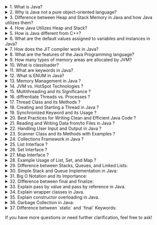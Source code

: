 <details>
  <summary>1. What is Java?</summary>
  <br>
  <p style="background-color: #f2f2f2; margin-left: 20px;">Java is a versatile, high-level, object-oriented programming language known for its platform independence and portability. Developed by Sun Microsystems (now owned by Oracle), Java is designed to be simple, secure, and robust. It follows the "Write Once, Run Anywhere" (WORA) principle, allowing Java programs to run on any device with a Java Virtual Machine (JVM). Java supports multithreading, which enables concurrent execution of tasks, making it suitable for building scalable and responsive applications. Its rich standard library and extensive ecosystem of third-party libraries contribute to its popularity in various domains, including web development, mobile app development, enterprise solutions, and more.</p>
</details>

<details>
  <summary>2. Why is Java not a pure object-oriented language?</summary>
  <br>
  <p style="background-color: #f2f2f2; margin-left: 20px;">Java is not considered a pure object-oriented language due to several factors. One reason is the inclusion of primitive data types (e.g., `int`, `float`, `char`) that are not treated as objects. Unlike in a pure object-oriented language, Java allows the use of these non-object types for efficiency and simplicity. Additionally, Java supports static members and methods, which are associated with the class itself rather than instances of the class. In a truly pure object-oriented language, all entities would be treated as objects, without the concept of static elements. Furthermore, Java's approach to inheritance differs from some pure object-oriented languages, as it supports interface-based multiple inheritance but not class-based multiple inheritance. Despite these deviations, Java remains predominantly object-oriented, emphasizing key OOP principles such as encapsulation, inheritance, and polymorphism in its design.</p>
</details>

<details>
  <summary>3. Difference between Heap and Stack Memory in Java and how Java utilizes them?</summary>
  <br>
  <p style="background-color: #f2f2f2; margin-left: 20px;">In Java, memory management involves two main areas: Heap and Stack.

**Heap Memory:**
Heap memory is primarily used for the dynamic allocation of objects during the runtime of a program. Objects created in the heap have a more extended lifespan and persist beyond the scope of the method or function that instantiated them. The heap is where the Java Virtual Machine (JVM) stores objects and their associated data. Garbage collection, a crucial aspect of Java memory management, automatically identifies and reclaims memory from objects that are no longer reachable or in use.

**Stack Memory:**
Stack memory, on the other hand, is employed for static memory allocation and holds local variables and references to objects within methods and blocks. Each thread in Java has its own stack, and the stack keeps track of the methods being called and their local variables. It operates on a Last-In-First-Out (LIFO) structure, where the last method called is the first one to be removed.</p>

</details>

<details>
  <summary>4. How Java Utilizes Heap and Stack?</summary>
  <br>
  <p style="background-color: #f2f2f2; margin-left: 20px;">Java utilizes the heap and stack memory areas for efficient memory management. Objects and their associated data are created and stored in the heap memory, enabling dynamic memory allocation during runtime. The stack memory, dedicated to method execution, manages local variables and method calls, ensuring a thread-specific execution environment. The separation of heap and stack memory allows Java to strike a balance between flexibility and efficiency, preventing memory leaks through automatic garbage collection in the heap and handling method calls in the stack.</p>
</details>

<details>
  <summary>5. How is Java different from C++?</summary>
  <br>
  <p style="background-color: #f2f2f2; margin-left: 20px;">Java and C++ differ in several key aspects. In terms of memory management, Java features automatic memory management with a garbage collector, while C++ provides developers with more control over memory but requires manual allocation and deallocation. Java is platform-independent, following the "Write Once, Run Anywhere" principle, compiling code into bytecode for execution on any device with a Java Virtual Machine (JVM). In contrast, C++ code needs separate compilation for each target platform, making it less portable.

In terms of language features, Java prioritizes simplicity and readability, lacking certain low-level features like pointers and explicit memory management found in C++. Java supports multiple inheritance through interfaces, whereas C++ supports both class-based and interface-based multiple inheritance, introducing flexibility but potentially leading to the "diamond problem."

Multithreading is integral to Java, with built-in support for creating and managing threads, while C++ also supports multithreading with variations between standards and implementations. Exception handling in Java is more structured, distinguishing between checked and unchecked exceptions, whereas C++ uses a combination of try, catch, and throw with a less rigid structure.

These differences highlight distinct design philosophies and use cases, with Java emphasizing simplicity, platform independence</p>

</details>
<details>
  <summary>6. What are the default values assigned to variables and instances in Java?</summary>
  <br>
  <p style="background-color: #f2f2f2; margin-left: 20px;">In Java, variables and instances are automatically assigned default values if they are not explicitly initialized. The default values depend on the data type:

**For Instance Variables (non-static fields):**

- Numeric types (byte, short, int, long, float, double): 0
- char: '\u0000' (null character)
- boolean: false
- Object references: null

**For Local Variables (method variables):**

- Local variables are automatically initialized with default values, and their scope is limited to the method or block in which they are declared. The default values for local variables are as follows:
  - Numeric types (byte, short, int, long, float, double): 0
  - char: '\u0000' (null character)
  - boolean: false
  - Object references: null

It's important to note that using local variables without initializing them can result in compilation errors, ensuring that developers explicitly assign values before using them in calculations or conditions.</p>

</details>

<details>
  <summary>7. How does the JIT compiler work in Java?</summary>
  <br>
  <p style="background-color: #f2f2f2; margin-left: 20px;">The Just-In-Time (JIT) compiler is a key component of the Java Virtual Machine (JVM) responsible for enhancing the performance of Java programs. Initially, Java source code is compiled into bytecode by the Java compiler. During program execution in the JVM, the bytecode is interpreted, and the JIT compiler intervenes to translate frequently executed portions, known as "hotspots," into native machine code at runtime.

The JIT compiler employs profiling and monitoring techniques to identify hotspots by collecting data on method call frequencies and execution times. It selectively compiles only these hotspots, optimizing critical sections of the code dynamically. This selective compilation strategy enhances performance without spending unnecessary time on less frequently executed parts of the code.

The JIT compiler may employ caching to avoid redundant compilation of the same code during subsequent executions and perform in

lining, incorporating small and frequently called methods directly into the calling method to reduce method call overhead.

An important aspect of the JIT compiler is its adaptive nature. It continuously monitors the program's behavior during runtime, adapting its optimization strategies based on feedback. If the behavior of the program changes, the JIT compiler can recompile and optimize the code accordingly.

The JIT compiler's dynamic compilation and optimization contribute to the efficient execution of Java programs, providing a balance between platform independence and performance by generating native machine code tailored to the specific characteristics of the executing environment.</p>

</details>

<details>
  <summary style="cursor: pointer;">8. What are the features of the Java Programming language?</summary>
  <br>
  Java is a robust and versatile programming language known for several key features.

- **Platform Independence:**
  Java code is designed to be platform-independent, allowing it to run on any device equipped with a Java Virtual Machine (JVM).

- **Object-Oriented Paradigm:**
  Java follows the object-oriented programming (OOP) paradigm, emphasizing principles like encapsulation, inheritance, and polymorphism.

- **Multithreading Support:**
  Java provides built-in support for multithreading, enabling the concurrent execution of multiple threads and enhancing program performance.

- **Automatic Memory Management:**
  One of Java's strengths is its automatic garbage collection mechanism, which helps manage memory efficiently and reduces the risk of memory leaks.

- **Rich Standard Library:**
  Java comes with a comprehensive standard library that includes a wide range of classes and methods, simplifying development tasks and extending functionality.

- **Security Features:**
  Java incorporates robust security features, including a sandbox for applet security, making it a suitable choice for secure applications.

- **Portability:**
  Following the "Write Once, Run Anywhere" (WORA) principle, Java allows code to be executed on various platforms without modification.

- **Distributed Computing:**
  Java supports the creation of distributed applications through features like Remote Method Invocation (RMI), facilitating communication between distributed components.

- **Dynamic Adaptability:**
Java applications can dynamically adapt to changing environments, supporting features like dynamic loading of classes.
</details>

<details>
  <summary>9. How many types of memory areas are allocated by JVM?</summary>
  <br>
  Java Virtual Machine (JVM) allocates memory in various areas to manage the execution of Java programs. The main types of memory areas include:

- **Class(Method) Area:**
  Class Area stores per-class structures such as the runtime constant pool, field, method data, and the code for methods.

- **Heap:**
  Heap is the runtime data area where memory is allocated to objects created during program execution.

- **Stack:**
  Java Stack stores frames, holding local variables and partial results. It plays a crucial role in method invocation and return. Each thread has a private JVM stack, created concurrently with the thread. A new frame is created for each method invocation, and a frame is destroyed when the method invocation completes.

- **Program Counter Register:**
  The PC (program counter) register contains the address of the Java virtual machine instruction currently being executed.

- **Native Method Stack:**
  Native Method Stack contains all the native methods used in the application.

</details>

<details>
  <summary>10. What is classloader?</summary>
  <br>
  <p style="background-color: #f2f2f2; margin-left: 20px;">Classloader is a subsystem of JVM (Java Virtual Machine) used to load class files. When a Java program is executed, it is first loaded by the classloader. There are three built-in classloaders in Java:

**1. Bootstrap ClassLoader:**

- This is the first classloader and serves as the superclass of the Extension classloader.
- It loads the `rt.jar` file, which contains class files for Java Standard Edition, including classes from packages such as `java.lang`, `java.net`, `java.util`, `java.io`, `java.sql`, and more.

**2. Extension ClassLoader:**

- A child classloader of the Bootstrap ClassLoader and the parent classloader of the System ClassLoader.
- It loads JAR files located inside the `$JAVA_HOME/jre/lib/ext` directory.

**3. System/Application ClassLoader:**

- A child classloader of the Extension ClassLoader.
- It loads class files from the classpath. By default, the classpath is set to the current directory.
- Also known as the Application ClassLoader.

Each classloader has a specific role in loading classes, and they form a hierarchy to efficiently manage class loading in Java.</p>

</details>
<details>
  <summary>11. What are keywords in Java?</summary>
  <br>
  <p style="background-color: #f2f2f2; margin-left: 20px;">Keywords in Java are reserved words that have predefined meanings and cannot be used as identifiers (variable names, class names, etc.). They are an integral part of the Java programming language and serve specific purposes in defining the structure and behavior of a Java program. Some common Java keywords include:

- **abstract**
- **assert**
- **boolean**
- **break**
- **byte**
- **case**
- **catch**
- **char**
- **class**
- **const**
- **continue**
- **default**
- **do**
- **double**
- **else**
- **enum**
- **extends**
- **final**
- **finally**
- **float**
- **for**
- **if**
- **implements**
- **import**
- **instanceof**
- **int**
- **interface**
- **long**
- **native**
- **new**
- **package**
- **private**
- **protected**
- **public**
- **return**
- **short**
- **static**
- **strictfp**
- **super**
- **switch**
- **synchronized**
- **this**
- **throw**
- **throws**
- **transient**
- **try**
- **void**
- **volatile**
- **while**

These keywords play crucial roles in defining classes, methods, control flow, data types, and other aspects of Java programming.</p>

</details>

<details>
  <summary>12. What is ENUM in Java?</summary>
  <br>
  <p style="background-color: #f2f2f2; margin-left: 20px;">In Java, an ENUM (enumeration) is a special data type that consists of a fixed set of constant values. It provides a way to create a group of related named constants, making the code more readable and maintainable. Enums were introduced in Java 5 to address the need for a type-safe way to represent a set of predefined values.

Key characteristics of ENUMs in Java:

- **Declaration:** Enums are declared using the `enum` keyword.

- **Instance Creation:** Enum constants are created implicitly and are static and final. For example, if you declare an enum named `Color`, its constants (e.g., RED, GREEN, BLUE) are automatically created.

- **Methods:** Enums can have methods, fields, and constructors. Each constant in the enum is an instance of the enum type.

- **Iteration:** Enums can be iterated using the enhanced for loop, and the order of constants is the order in which they are declared.

Example of a simple ENUM in Java:

```java
    enum Day {
        SUNDAY, MONDAY, TUESDAY, WEDNESDAY, THURSDAY, FRIDAY, SATURDAY
    }
```
</details>
<details>
  <summary>13. Memory Management in Java ?</summary>
  <p style="background-color: #f2f2f2; margin-left: 20px;">Java employs automatic memory management through garbage collection. In this approach, the Java Virtual Machine (JVM) automatically deallocates memory occupied by objects that are no longer reachable. Developers are relieved from direct control over memory allocation, minimizing the risk of memory leaks and simplifying memory management.</p>
</details>

<details>
  <summary>14. JVM vs. HotSpot Technologies ?</summary>
  <p style="background-color: #f2f2f2; margin-left: 20px;">The Java Virtual Machine (JVM) is an abstract machine providing a runtime environment for Java bytecode execution. HotSpot, developed by Oracle, is a specific implementation of the JVM. It includes features like an adaptive compiler and garbage collector, focusing on high performance. HotSpot dynamically recompiles bytecode into native machine code, optimizing runtime performance compared to a generic JVM.</p>
</details>

<details>
  <summary>15. Multithreading and its Significance ?</summary>
  <p style="background-color: #f2f2f2; margin-left: 20px;">Multithreading is a concurrent execution mechanism where multiple threads exist within the context of a single process. Threads are independent paths of execution, allowing programs to perform multiple tasks concurrently. This concurrency enhances system utilization, responsiveness, and can lead to more efficient program execution, especially in tasks with parallelizable components.</p>
</details>

<details>
  <summary>16. diffrentiate Threads vs. Processes ?</summary>
  <p style="background-color: #f2f2f2; margin-left: 20px;">Threads and processes are both units of execution, but they differ in their memory space. Threads within the same process share the same memory space, while processes have separate memory spaces. Threads are lighter-weight than processes and can communicate more easily. However, processes provide stronger isolation, making them more robust in certain scenarios.</p>
</details>

<details>
  <summary>17. Thread Class and its Methods ?</summary>
  <p style="background-color: #f2f2f2; margin-left: 20px;">In Java, the `Thread` class is part of the `java.lang` package and provides methods to create and control threads. Some essential methods include `start()` to initiate the thread's execution, `run()` where the thread's logic is defined, `sleep(long millis)` for pausing a thread's execution, and `join()` for waiting until a thread completes its execution.</p>
</details>

<details>
  <summary>18. Creating and Starting a Thread in Java ?</summary>
  <p style="background-color: #f2f2f2; margin-left: 20px;">To create and start a thread in Java, one can extend the `Thread` class or implement the `Runnable` interface. Extending `Thread` involves overriding the `run()` method with the thread's logic. Alternatively, implementing `Runnable` requires defining the `run()` method in a separate class. After creating an instance, the `start()` method is invoked to begin the thread's execution.</p>
</details>

<details>
  <summary>19. Synchronized Keyword and its Usage ?</summary>
  <p style="background-color: #f2f2f2; margin-left: 20px;">In Java, the `synchronized` keyword is used to control access to critical sections of code. When a method or a block of code is marked as synchronized, only one thread can execute it at a time. This prevents data corruption in scenarios where multiple threads might access shared resources simultaneously. The synchronization ensures data consistency and avoids race conditions.</p>
</details>
<details>
  <summary>20. Best Practices for Writing Clean and Efficient Java Code ?</summary>
  <p style="background-color: #f2f2f2; margin-left: 20px;">To write clean and efficient Java code, it's crucial to follow coding standards, use descriptive naming, choose appropriate data structures, minimize unnecessary object creation, optimize loops, handle exceptions judiciously, control concurrency, and conduct regular code reviews. These practices contribute to readable, maintainable, and high-performance Java code.</p>
</details>


<details>
  <summary>21. Reading and Writing Data from/to Files in Java ?</summary>
  <p style="background-color: #f2f2f2; margin-left: 20px;">In Java, reading and writing data from/to files is commonly achieved using classes from the `java.io` package. To read data, you can use classes like `FileReader` along with `BufferedReader` for efficient reading. For writing, `FileWriter` and `BufferedWriter` are commonly used. The `java.nio.file` package also provides more advanced file operations through the `Files` class.</p>
</details>

<details>
  <summary>22. Handling User Input and Output in Java ?</summary>
  <p style="background-color: #f2f2f2; margin-left: 20px;">User input and output in Java can be managed using the `Scanner` class for input and `System.out.println()` or `System.out.print()` for output. The `Scanner` class allows reading various types of input, such as integers, doubles, and strings, from the console. For output, the `System.out.println()` method prints data to the console, while `System.out.print()` prints without a newline character.</p>
</details>

<details>
  <summary>23. Scanner Class and its Methods with Examples ?</summary>

  <p style="background-color: #f2f2f2; margin-left: 20px;">
  Here's an example demonstrating the usage of the `Scanner` class for user input in Java:
  </p>

  ```java
  import java.util.Scanner;

  public class UserInputExample {
      public static void main(String[] args) {
          // Create a Scanner object to read input
          Scanner scanner = new Scanner(System.in);

          // Prompt the user for input
          System.out.print("Enter your name: ");

          // Read a line of text
          String name = scanner.nextLine();

          // Prompt for an integer
          System.out.print("Enter your age: ");
          int age = scanner.nextInt();

          // Display the input
          System.out.println("Hello, " + name + "! You are " + age + " years old.");

          // Close the scanner to prevent resource leak
          scanner.close();
      }
  }
  ```

  In this example, the `Scanner` class is used to read the user's name as a string and age as an integer from the console.
  </p>
</details>

<details>
  <summary>24. Collections Framework in Java ?</summary>
  <p style="background-color: #f2f2f2; margin-left: 20px;">The Collections Framework in Java is a set of interfaces and classes that provide a way to organize and manipulate groups of objects. It is designed to be flexible, high-performance, and interoperable. The framework includes several core interfaces such as `Collection`, `List`, `Set`, `Map`, and their respective implementations.</p>
</details>

<details>
  <summary>25. List Interface ?</summary>
  <p style="background-color: #f2f2f2; margin-left: 20px;">The `List` interface extends the `Collection` interface and represents an ordered collection of elements where duplicates are allowed. Some common implementations of the `List` interface are `ArrayList`, `LinkedList`, and `Vector`.</p>
</details>

<details>
  <summary>26. Set Interface ?</summary>
  <p style="background-color: #f2f2f2; margin-left: 20px;">The `Set` interface extends the `Collection` interface and represents a collection of unique elements. It does not allow duplicate elements. Common implementations include `HashSet`, `LinkedHashSet`, and `TreeSet`.</p>
</details>

<details>
  <summary>27. Map Interface ?</summary>
  <p style="background-color: #f2f2f2; margin-left: 20px;">The `Map` interface represents a collection of key-value pairs, where each key is associated with exactly one value. It does not extend the `Collection` interface. Common implementations include `HashMap`, `LinkedHashMap`, and `TreeMap`.</p>
</details>

<details>
  <summary>28. Example Usage of List, Set, and Map ?</summary>
  <p style="background-color: #f2f2f2; margin-left: 20px;">
  
  ```java
  import java.util.ArrayList;
  import java.util.HashSet;
  import java.util.HashMap;
  import java.util.List;
  import java.util.Set;
  import java.util.Map;

  public class CollectionsExample {
      public static void main(String[] args) {
          // List Example
          List<String> list = new ArrayList<>();
          list.add("Java");
          list.add("Python");
          list.add("C++");
          System.out.println("List: " + list);

          // Set Example
          Set<Integer> set = new HashSet<>();
          set.add(10);
          set.add(20);
          set.add(30);
          set.add(20); // Duplicate, not allowed in a Set
          System.out.println("Set: " + set);

          // Map Example
          Map<String, Integer> map = new HashMap<>();
          map.put("One", 1);
          map.put("Two", 2);
          map.put("Three", 3);
          System.out.println("Map: " + map);
      }
  }
  ```
  
  This example demonstrates the usage of `List`, `Set`, and `Map`. The `List` contains strings, the `Set` contains integers (with duplicates not allowed), and the `Map` associates string keys with integer values.
  </p>
</details>

<details>
  <summary>29. Difference between Stacks, Queues, and Linked Lists:</summary>
  <p style="background-color: #f2f2f2; margin-left: 20px;">Stacks, queues, and linked lists are fundamental data structures, each serving specific purposes.</p>
  - **Stack:** Follows Last In, First Out (LIFO) order. Elements are added and removed from the same end, known as the "top" of the stack.
  - **Queue:** Follows First In, First Out (FIFO) order. Elements are added at the rear (enqueue) and removed from the front (dequeue) of the queue.
  - **Linked List:** A collection of nodes, each containing data and a reference to the next node. It can be singly or doubly linked.
</details>

<details>
  <summary>30. Simple Stack and Queue Implementation in Java:</summary>

  <details>
    <summary>**Stack Implementation:**</summary>

  ```java
  public class Stack {
      private int maxSize;
      private int[] stackArray;
      private int top;

      public Stack(int size) {
          maxSize = size;
          stackArray = new int[maxSize];
          top = -1;
      }

      public void push(int value) {
          if (top < maxSize - 1) {
              stackArray[++top] = value;
          } else {
              System.out.println("Stack is full. Cannot push " + value);
          }
      }

      public int pop() {
          if (top >= 0) {
              return stackArray[top--];
          } else {
              System.out.println("Stack is empty.");
              return -1;
          }
      }

      public int peek() {
          if (top >= 0) {
              return stackArray[top];
          } else {
              System.out.println("Stack is empty.");
              return -1;
          }
      }

      public boolean isEmpty() {
          return top == -1;
      }

      public boolean isFull() {
          return top == maxSize - 1;
      }
  }
  ```

  </details>

  <details>
    <summary>**Queue Implementation:**</summary>

  ```java
  public class Queue {
      private int maxSize;
      private int[] queueArray;
      private int front;
      private int rear;

      public Queue(int size) {
          maxSize = size;
          queueArray = new int[maxSize];
          front = 0;
          rear = -1;
      }

      public void enqueue(int value) {
          if (rear < maxSize - 1) {
              queueArray[++rear] = value;
          } else {
              System.out.println("Queue is full. Cannot enqueue " + value);
          }
      }

      public int dequeue() {
          if (!isEmpty()) {
              int removedValue = queueArray[front++];
              if (front > rear) {
                  front = 0;
                  rear = -1;
              }
              return removedValue;
          } else {
              System.out.println("Queue is empty.");
              return -1;
          }
      }

      public int peek() {
          if (!isEmpty()) {
              return queueArray[front];
          } else {
              System.out.println("Queue is empty.");
              return -1;
          }
      }

      public boolean isEmpty() {
          return rear == -1 || front > rear;
      }

      public boolean isFull() {
          return rear == maxSize - 1;
      }
  }
  ```

  </details>

</details>

<details>
  <summary>31. Big O Notation and its Importance:</summary>
  <p style="background-color: #f2f2f2; margin-left: 20px;">Big O notation is a mathematical notation that describes the performance or complexity of an algorithm. It provides an upper bound on the growth rate of the algorithm in the worst-case scenario. The notation is crucial in algorithm analysis for the following reasons:</p>
  - **Quantifying Efficiency:** Big O notation allows us to express the efficiency of algorithms in a standardized way, making it easier to compare and analyze different algorithms.
  - **Identifying Dominant Operations:** It helps in identifying the operations that dominate the overall runtime as the input size grows, focusing on the most significant factors.
  - **Scaling Predictions:** Big O provides insights into how the algorithm's performance scales with the input size, helping predict how the algorithm will perform as the problem size increases.
  - **Optimization Guidance:** It guides optimization efforts by highlighting areas of the algorithm that have the most impact on performance.
</details>


<details>
  <summary>32. Difference between final and finalize:</summary>

  | Feature           | final                                    | finalize                              |
  |-------------------|------------------------------------------|---------------------------------------|
  | Usage             | Used with variables, methods, and classes to make them unmodifiable, unextendable, or unchanged. | A method in the Object class that is called by the garbage collector before an object is garbage collected. |
  | Scope             | Applicable to variables, methods, and classes. | Specifically related to garbage collection in Java and is part of the Object class. |
  | Purpose           | Provides immutability, prevents method overriding, and restricts class extension. | Intended for cleanup operations before an object is reclaimed by the garbage collector. |
  | Inheritance       | Can be used in class declarations to prevent further subclassing. | Not directly related to inheritance. |
  | Keyword Usage     | `final` keyword is used.                     | `finalize()` method is used.            |

</details>
<details>
  <summary>33. Explain pass by value and pass by reference in Java.</summary>

In Java, when passing arguments to methods, the terms "pass by value" and "pass by reference" are often used to describe how the values are transferred.

1. **Pass by Value:**
   - Java is strictly "pass by value." This means that when you pass a primitive data type (like `int`, `float`, etc.) to a method, you are passing a copy of the actual value.
   - Modifications to the parameter inside the method do not affect the original value outside the method.

   ```java
   public class PassByValueExample {
       public static void main(String[] args) {
           int number = 5;
           modifyValue(number);
           System.out.println("Original value: " + number);
       }

       static void modifyValue(int num) {
           num = num * 2;
           System.out.println("Modified value: " + num);
       }
   }
   ```

   In this example, the modification inside the `modifyValue` method does not affect the original `number` outside the method.

2. **Pass by Reference (not applicable in Java):**
   - In some programming languages, "pass by reference" means passing a reference (memory address) to the original variable. Changes made to the parameter inside the method reflect in the original variable.
   - Java, however, does not support true pass by reference for objects. When you pass an object to a method, you are passing the reference to the object by value.

   ```java
   public class PassByReferenceExample {
       public static void main(String[] args) {
           StringBuilder text = new StringBuilder("Hello");
           modifyText(text);
           System.out.println("Original text: " + text);
       }

       static void modifyText(StringBuilder str) {
           str.append(", World!");
           System.out.println("Modified text: " + str);
       }
   }
   ```

   In this example, the modifications inside the `modifyText` method affect the original `text` outside the method. However, it's crucial to understand that the reference itself is passed by value, not the object.
</details>
<details>
  <summary>34. Explain wrapper classes in Java.</summary>

Wrapper classes in Java serve as a mechanism to convert primitive data types into objects. They "wrap" primitive data types in an object so that they can be included in activities reserved for objects, like being added to collections. The Java programming language provides a set of wrapper classes for each primitive data type.

**Example:**

```java
// Primitive data type
int primitiveInt = 42;

// Wrapper class for int
Integer wrappedInt = Integer.valueOf(primitiveInt);

// Performing operations with the wrapper class
int result = wrappedInt + 10;

// Converting back to primitive data type
int unwrappedInt = wrappedInt.intValue();
```

In the example above, `Integer` is the wrapper class for the `int` primitive data type. It allows the primitive `int` to be used in contexts where objects are required. The process of converting a primitive type to its corresponding wrapper class is called autoboxing, and the reverse process is called unboxing.

Wrapper classes also provide utility methods for various operations, making it convenient to work with primitive types in an object-oriented manner. Common wrapper classes include `Integer`, `Double`, `Boolean`, etc., each corresponding to a specific primitive type.
</details>
<details>
  <summary>35. Explain constructor overloading in Java.</summary>

Constructor overloading in Java refers to the concept of defining multiple constructors within a class, each having a different set of parameters. This allows a class to provide multiple ways to instantiate objects, accommodating various initialization scenarios.

**Example:**

```java
public class MyClass {
    int value;

    // Constructor with no parameters
    public MyClass() {
        value = 0;
    }

    // Constructor with a single parameter
    public MyClass(int initialValue) {
        value = initialValue;
    }

    // Constructor with two parameters
    public MyClass(int initialValue, boolean doubleValue) {
        value = doubleValue ? 2 * initialValue : initialValue;
    }
}

// Instantiating objects using different constructors
MyClass obj1 = new MyClass();              // Initializes with default value
MyClass obj2 = new MyClass(10);            // Initializes with specified value
MyClass obj3 = new MyClass(5, true);       // Initializes with doubled value
```

In the example above, the `MyClass` class has three constructors, each catering to different initialization requirements. The appropriate constructor is chosen based on the number and types of arguments provided during object instantiation. This flexibility enhances the usability and versatility of the class.
</details>
<details>
  <summary>36. Garbage Collection in Java:</summary>

  <p style="background-color: #f2f2f2; margin-left: 20px;">Garbage collection in Java is the automatic process of identifying and reclaiming the memory occupied by objects that are no longer reachable or in use by the program. Java employs an automatic garbage collector to handle memory management, relieving developers from manually deallocating memory.</p>

  <p style="background-color: #f2f2f2; margin-left: 20px;"><strong>Functions in Garbage Collection:</strong></p>

  <ol style="background-color: #f2f2f2; margin-left: 40px;">
    <li><strong>Identification of Unreachable Objects:</strong> The garbage collector identifies objects that are no longer reachable from the root of the object graph, typically starting from the main method.</li>
    <li><strong>Reclamation of Memory:</strong> Once unreachable objects are identified, the garbage collector reclaims the memory occupied by these objects, making it available for new allocations.</li>
    <li><strong>Compactification (Optional):</strong> Some garbage collectors perform compactification, where the remaining objects are moved to a contiguous block of memory, reducing memory fragmentation.</li>
  </ol>

  <p style="background-color: #f2f2f2; margin-left: 20px;"><strong>Java Garbage Collection Process:</strong></p>

  <p style="background-color: #f2f2f2; margin-left: 40px;">Java uses a generational garbage collection algorithm, primarily dividing the heap into two main areas: the Young Generation and the Old Generation.</p>

  <ol style="background-color: #f2f2f2; margin-left: 40px;">
    <li><strong>Young Generation:</strong> Newly created objects are initially allocated in the Young Generation. A Minor Garbage Collection is performed frequently in this area.</li>
    <li><strong>Old Generation:</strong> Objects that survive multiple Minor Garbage Collections are eventually moved to the Old Generation. Major Garbage Collection is less frequent but involves the entire heap.</li>
    <li><strong>Garbage Collector Types:</strong> Java has various garbage collector implementations, such as Serial, Parallel, CMS (Concurrent Mark-Sweep), G1 (Garbage First), each suited for different scenarios and performance requirements.</li>
  </ol>

  <p style="background-color: #f2f2f2; margin-left: 20px;">In summary, Java's garbage collection automates memory management by identifying and reclaiming memory occupied by unreachable objects, ensuring efficient and reliable memory usage in Java applications.</p>
</details>

<details>
  <summary>37. Difference between `static` and `final` Keywords:</summary>

  <table style="background-color: #f2f2f2; margin-left: 20px; border-collapse: collapse; width: 80%;">
    <tr>
      <th style="border: 1px solid #dddddd; text-align: left; padding: 8px;">Feature</th>
      <th style="border: 1px solid #dddddd; text-align: left; padding: 8px;">`static` Keyword</th>
      <th style="border: 1px solid #dddddd; text-align: left; padding: 8px;">`final` Keyword</th>
    </tr>
    <tr>
      <td style="border: 1px solid #dddddd; padding: 8px;">Scope</td>
      <td style="border: 1px solid #dddddd; padding: 8px;">Belongs to the class and shared among all instances of the class.</td>
      <td style="border: 1px solid #dddddd; padding: 8px;">Indicates that a variable, method, or class cannot be changed or overridden.</td>
    </tr>
    <tr>
      <td style="border: 1px solid #dddddd; padding: 8px;">Usage (Variable)</td>
      <td style="border: 1px solid #dddddd; padding: 8px;">Used to create class-level variables or methods that are shared among all instances.</td>
      <td style="border: 1px solid #dddddd; padding: 8px;">Used to create constants (immutable variables) that cannot be modified after initialization.</td>
    </tr>
    <tr>
      <td style="border: 1px solid #dddddd; padding: 8px;">Usage (Method)</td>
      <td style="border: 1px solid #dddddd; padding: 8px;">Used to create class-level methods that can be called without creating an instance of the class.</td>
      <td style="border: 1px solid #dddddd; padding: 8px;">Used to indicate that a method cannot be overridden by subclasses.</td>
    </tr>
    <tr>
      <td style="border: 1px solid #dddddd; padding: 8px;">Memory Allocation</td>
      <td style="border: 1px solid #dddddd; padding: 8px;">Memory is allocated once for the `static` variable or method in the class area.</td>
      <td style="border: 1px solid #dddddd; padding: 8px;">Memory is allocated when the `final` variable is initialized, and it cannot be changed afterwards.</td>
    </tr>
    <tr>
      <td style="border: 1px solid #dddddd; padding: 8px;">Inheritance</td>
      <td style="border: 1px solid #dddddd; padding: 8px;">`static` members can be inherited, and changes to them in a subclass affect the superclass.</td>
      <td style="border: 1px solid #dddddd; padding: 8px;">`final` members cannot be overridden in subclasses, preserving their functionality.</td>
    </tr>
  </table>

  <p style="background-color: #f2f2f2; margin-left: 20px;">In summary, the `static` keyword is used for creating class-level variables and methods that are shared among all instances, while the `final` keyword is used for indicating immutability, making variables, methods, or classes unchangeable or unextendable.</p>
</details>

If you have more questions or need further clarification, feel free to ask!